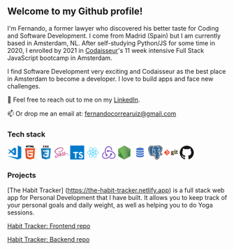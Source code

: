 ## Welcome to my Github profile!

I'm Fernando, a former lawyer who discovered his better taste for Coding and Software Development. I come from Madrid (Spain) but I am currently based in Amsterdam, NL. After self-studying Python/JS for some time in 2020, I enrolled by 2021 in [Codaisseur](https://codaisseur.com/)'s 11 week intensive Full Stack JavaScript bootcamp in Amsterdam.

I find Software Development very exciting and Codaisseur as the best place in Amsterdam to become a developer. I love to build apps and face new challenges.

💬 Feel free to reach out to me on my [LinkedIn](https://www.linkedin.com/in/fernando-correa-1a60baa4).

📫 Or drop me an email at: fernandocorrearuiz@gmail.com

### Tech stack

<img height="32" width="32" src="https://raw.githubusercontent.com/github/explore/80688e429a7d4ef2fca1e82350fe8e3517d3494d/topics/visual-studio-code/visual-studio-code.png" /> <img height="32" width="32" src="https://raw.githubusercontent.com/github/explore/80688e429a7d4ef2fca1e82350fe8e3517d3494d/topics/html/html.png" /> <img height="32" width="32" src="https://raw.githubusercontent.com/github/explore/80688e429a7d4ef2fca1e82350fe8e3517d3494d/topics/css/css.png" /> <img height="32" width="32" src="https://raw.githubusercontent.com/github/explore/80688e429a7d4ef2fca1e82350fe8e3517d3494d/topics/sass/sass.png" /> <img height="32" width="32" src="https://raw.githubusercontent.com/github/explore/80688e429a7d4ef2fca1e82350fe8e3517d3494d/topics/typescript/typescript.png" /> <img height="32" width="32" src="https://raw.githubusercontent.com/github/explore/80688e429a7d4ef2fca1e82350fe8e3517d3494d/topics/react/react.png" /> <img height="32" width="32" src="https://raw.githubusercontent.com/github/explore/80688e429a7d4ef2fca1e82350fe8e3517d3494d/topics/redux/redux.png" /> <img height="32" width="32" src="https://raw.githubusercontent.com/github/explore/80688e429a7d4ef2fca1e82350fe8e3517d3494d/topics/nodejs/nodejs.png" /> <img height="32" width="32" src="https://raw.githubusercontent.com/github/explore/80688e429a7d4ef2fca1e82350fe8e3517d3494d/topics/sql/sql.png" /> <img height="32" width="32" src="https://raw.githubusercontent.com/github/explore/80688e429a7d4ef2fca1e82350fe8e3517d3494d/topics/postgresql/postgresql.png" /> <img height="32" width="32" src="https://raw.githubusercontent.com/github/explore/80688e429a7d4ef2fca1e82350fe8e3517d3494d/topics/git/git.png" /> <img height="32" width="32" src="https://raw.githubusercontent.com/github/explore/78df643247d429f6cc873026c0622819ad797942/topics/github/github.png" />

### Projects

[The Habit Tracker] (https://the-habit-tracker.netlify.app) is a full stack web app for Personal Development that I have built. It allows you to keep track of your personal goals and daily weight, as well as helping you to do Yoga sessions.

[Habit Tracker: Frontend repo](https://github.com/fernandocorrearuiz/HabitTracker-frontend)

[Habit Tracker: Backend repo](https://github.com/fernandocorrearuiz/HabitTracker-backend)
